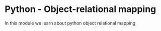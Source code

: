 # Python - Object-relational mapping

In this module we learn about python object relational mapping

